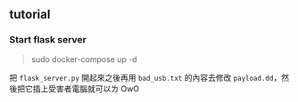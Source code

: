 ## tutorial

### Start flask server

> sudo docker-compose up -d

把 `flask_server.py` 開起來之後再用 `bad_usb.txt` 的內容去修改 `payload.dd`，然後把它插上受害者電腦就可以ㄌ OwO
